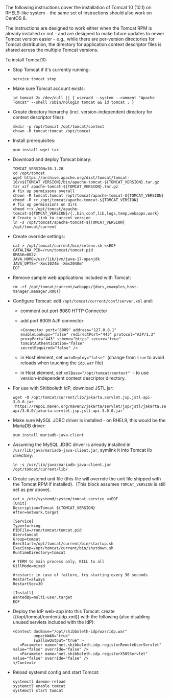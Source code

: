 
The following instructions cover the installation of Tomcat 10 (10.1) on RHEL9-like system - the same set of instructions should also work on CentOS 8.

The instructions are designed to work either when the Tomcat RPM is already installed or not - and are designed to make future updates to newer Tomcat version easier - e.g., while there are per-version directories for Tomcat distribution, the directory for application context descriptor files is shared across the multiple Tomcat versions.

To install Tomcat10:

*   Stop Tomcat if it's currently running:
    
    ```
    service tomcat stop
    ```
    
*   Make sure Tomcat account exists:
    
    ```
    id tomcat 2> /dev/null || { useradd --system --comment "Apache Tomcat" --shell /sbin/nologin tomcat && id tomcat ; }
    ```
    
*   Create directory hierarchy (incl. version-independent directory for context descriptor files):
    
    ```
    mkdir -p /opt/tomcat /opt/tomcat/context
    chown -R tomcat:tomcat /opt/tomcat
    ```
    
*   Install prerequisites:
    
    ```
    yum install wget tar
    ```
    
*   Download and deploy Tomcat binary:
    
    ```
    TOMCAT_VERSION=10.1.20
    cd /opt/tomcat
    wget https://archive.apache.org/dist/tomcat/tomcat-10/v${TOMCAT_VERSION}/bin/apache-tomcat-${TOMCAT_VERSION}.tar.gz
    tar xzf apache-tomcat-${TOMCAT_VERSION}.tar.gz
    # fix up permissons overall
    chown -R tomcat:tomcat /opt/tomcat/apache-tomcat-${TOMCAT_VERSION}
    chmod -R +r /opt/tomcat/apache-tomcat-${TOMCAT_VERSION}
    # fix up permissions on dirs
    chmod +rx /opt/tomcat/apache-tomcat-${TOMCAT_VERSION}/{.,bin,conf,lib,logs,temp,webapps,work}
    # Create a link to current version
    ln -s /opt/tomcat/apache-tomcat-${TOMCAT_VERSION} /opt/tomcat/current
    ```
    
*   Create override settings:
    
    ```
    cat > /opt/tomcat/current/bin/setenv.sh <<EOF
    CATALINA_PID=/run/tomcat/tomcat.pid
    UMASK=0022
    JAVA_HOME=/usr/lib/jvm/java-17-openjdk
    JAVA_OPTS="-Xms1024m -Xmx2048m"
    EOF
    ```
    
*   Remove sample web applications included with Tomcat:
    
    ```
    rm -rf /opt/tomcat/current/webapps/{docs,examples,host-manager,manager,ROOT}
    ```
    
*   Configure Tomcat: edit `/opt/tomcat/current/conf/server.xml` and:  
    *   comment out port 8080 HTTP Connector
    *   add port 8009 AJP connector:
        
        ```
        <Connector port="8009" address="127.0.0.1"
        enableLookups="false" redirectPort="443" protocol="AJP/1.3"
        proxyPort="443" scheme="https" secure="true"
        tomcatAuthentication="false"
        secretRequired="false" />
        ```
        
    *   in Host element, set `autoDeploy="false"`  (change from `true` to avoid reloads when touching the `idp.war` file)
    *   in Host element, set `xmlBase="/opt/tomcat/context"`  - to use version-independent context descriptor directory.
*   For use with Shibboleth IdP, download JSTL jar:
    
    ```
    wget -O /opt/tomcat/current/lib/jakarta.servlet.jsp.jstl-api-3.0.0.jar 'https://repo1.maven.org/maven2/jakarta/servlet/jsp/jstl/jakarta.servlet.jsp.jstl-api/3.0.0/jakarta.servlet.jsp.jstl-api-3.0.0.jar'
    ```
    
*   Make sure MySQL JDBC driver is installed - on RHEL9, this would be the MariaDB driver:
    
    ```
    yum install mariadb-java-client
    ```
    
*   Assuming the MySQL JDBC driver is already installed in `/usr/lib/java/mariadb-java-client.jar`, symlink it into Tomcat lib directory:
    
    ```
    ln -s /usr/lib/java/mariadb-java-client.jar /opt/tomcat/current/lib/
    ```
    
*   Create systemd unit file (this file will override the unit file shipped with the Tomcat RPM if installed).  (This block assumes `TOMCAT_VERSION` is still set as per above).
    
    ```
    cat > /etc/systemd/system/tomcat.service <<EOF
    [Unit]
    Description=Tomcat ${TOMCAT_VERSION}
    After=network.target
    
    [Service]
    Type=forking
    PIDFile=/run/tomcat/tomcat.pid
    User=tomcat
    Group=tomcat
    ExecStart=/opt/tomcat/current/bin/startup.sh
    ExecStop=/opt/tomcat/current/bin/shutdown.sh
    RuntimeDirectory=tomcat
    
    # TERM to main process only, KILL to all
    KillMode=mixed
    
    #restart: in case of failure, try starting every 30 seconds
    Restart=always
    RestartSec=30
    
    [Install]
    WantedBy=multi-user.target
    EOF
    ```
    
*   Deploy the IdP web-app into this Tomcat: create {{/opt/tomcat/context/idp.xml}} with the following (also disabling unused servlets included with the IdP):
    
    ```
    <Context docBase="/opt/shibboleth-idp/war/idp.war"
             unpackWAR="true"
             swallowOutput="true" >
       <Parameter name="net.shibboleth.idp.registerRemoteUserServlet" value="false" override="false" />
       <Parameter name="net.shibboleth.idp.registerX509Servlet" value="false" override="false" />
    </Context>
    ```
    
*   Reload systemd config and start Tomcat:
    
    ```
    systemctl daemon-reload
    systemctl enable tomcat
    systemctl start tomcat
    ```
